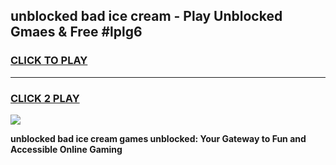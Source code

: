 
## unblocked bad ice cream - Play Unblocked Gmaes & Free #lplg6
<h3>
<a href="https://news.freeplayer.one?title=unblocked_bad_ice_cream&ref=03M">CLICK TO PLAY</a></h3>
<hr>

<h3>
<a href="https://news.freeplayer.one?title=unblocked_bad_ice_cream&ref=03M">CLICK 2 PLAY</a>
  
</h3>

<a href="https://news.freeplayer.one?title=unblocked_bad_ice_cream&ref=03M"><img src="https://clearcache.store/games.png"></a>


**unblocked bad ice cream games unblocked: Your Gateway to Fun and Accessible Online Gaming**
